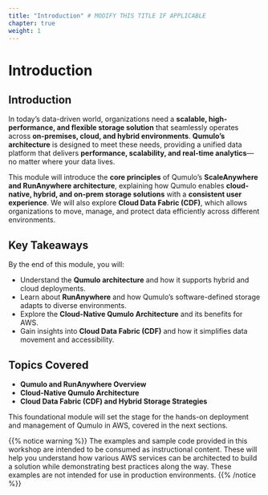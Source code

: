 ```yaml
---
title: "Introduction" # MODIFY THIS TITLE IF APPLICABLE
chapter: true
weight: 1
---
```


# Introduction <!-- MODIFY THIS HEADING -->

## **Introduction**  
In today’s data-driven world, organizations need a **scalable, high-performance, and flexible storage solution** that seamlessly operates across **on-premises, cloud, and hybrid environments**. **Qumulo’s architecture** is designed to meet these needs, providing a unified data platform that delivers **performance, scalability, and real-time analytics**—no matter where your data lives.  

This module will introduce the **core principles** of Qumulo’s **ScaleAnywhere and RunAnywhere architecture**, explaining how Qumulo enables **cloud-native, hybrid, and on-prem storage solutions** with a **consistent user experience**. We will also explore **Cloud Data Fabric (CDF)**, which allows organizations to move, manage, and protect data efficiently across different environments.  

## **Key Takeaways**  
By the end of this module, you will:  

- Understand the **Qumulo architecture** and how it supports hybrid and cloud deployments.  
- Learn about **RunAnywhere** and how Qumulo’s software-defined storage adapts to diverse environments.  
- Explore the **Cloud-Native Qumulo Architecture** and its benefits for AWS.  
- Gain insights into **Cloud Data Fabric (CDF)** and how it simplifies data movement and accessibility.  

## **Topics Covered**  
- **Qumulo and RunAnywhere Overview**  
- **Cloud-Native Qumulo Architecture**  
- **Cloud Data Fabric (CDF) and Hybrid Storage Strategies**  

This foundational module will set the stage for the hands-on deployment and management of Qumulo in AWS, covered in the next sections.  


{{% notice warning %}}
The examples and sample code provided in this workshop are intended to be consumed as instructional content. These will help you understand how various AWS services can be architected to build a solution while demonstrating best practices along the way. These examples are not intended for use in production environments.
{{% /notice %}}

